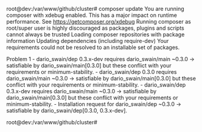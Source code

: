 root@dev:/var/www/github/cluster# composer update
You are running composer with xdebug enabled. This has a major impact on runtime performance. See https://getcomposer.org/xdebug
Running composer as root/super user is highly discouraged as packages, plugins and scripts cannot always be trusted
Loading composer repositories with package information
Updating dependencies (including require-dev)
Your requirements could not be resolved to an installable set of packages.

  Problem 1
    - dario_swain/dep 0.3.x-dev requires dario_swain/main ~0.3.0 -> satisfiable by dario_swain/main[0.3.0] but these conflict with your requirements or minimum-stability.
    - dario_swain/dep 0.3.0 requires dario_swain/main ~0.3.0 -> satisfiable by dario_swain/main[0.3.0] but these conflict with your requirements or minimum-stability.
    - dario_swain/dep 0.3.x-dev requires dario_swain/main ~0.3.0 -> satisfiable by dario_swain/main[0.3.0] but these conflict with your requirements or minimum-stability.
    - Installation request for dario_swain/dep ~0.3.0 -> satisfiable by dario_swain/dep[0.3.0, 0.3.x-dev].

root@dev:/var/www/github/cluster#
